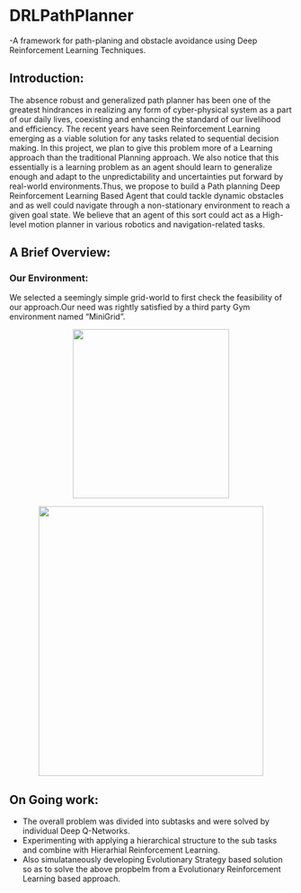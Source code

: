 # DRLPathPlanner
   
   -A framework for path-planing and obstacle avoidance using Deep Reinforcement Learning Techniques.

## Introduction:
The absence robust and generalized path planner has been one of the greatest hindrances in realizing any form of cyber-physical system as a part of our daily lives, coexisting and enhancing the standard of our livelihood and efficiency. The recent years have seen Reinforcement Learning emerging as a viable solution for any tasks related to sequential decision making. In this project, we plan to give this problem more of a Learning approach than the traditional Planning approach. We also notice that this essentially is a learning problem as an agent should learn to generalize enough and adapt to the unpredictability and uncertainties put forward by real-world environments.Thus, we propose to build a Path planning  Deep Reinforcement Learning Based Agent that could tackle dynamic obstacles and as well could navigate through a non-stationary environment to reach a given goal state. We believe that an agent of this sort could act as a High-level motion planner in various robotics and navigation-related tasks.

## A Brief Overview:
### Our Environment:
We selected a seemingly simple grid-world to first check the feasibility of our approach.Our need was rightly satisfied by a third party Gym environment named “MiniGrid”.

<p align="center">
   <img width="278" height="301" src="https://github.com/lok-i/DRLPathPlanner/blob/master/empty-env.png">
</p>
<p align="center">
   <img width="400" height="480" src="https://github.com/lok-i/DRLPathPlanner/blob/master/dynamic_obstacles.gif">
 </p>

## On Going work:
* The overall problem was divided into subtasks and were solved by individual Deep Q-Networks.
* Experimenting with applying a hierarchical structure to the sub tasks and combine with Hierarhial Reinforcement       Learning.
* Also simulataneously developing Evolutionary Strategy based solution so as to solve the above propbelm from a         Evolutionary Reinforcement Learning based approach.

